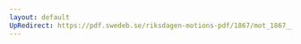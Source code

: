 ```yaml
---
layout: default
UpRedirect: https://pdf.swedeb.se/riksdagen-motions-pdf/1867/mot_1867__ak__00124.pdf
---
```

